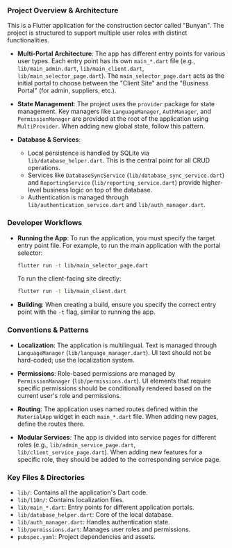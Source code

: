 <!-- 
This file provides instructions for AI coding agents working in the Bunyan Flutter project.
-->

### Project Overview & Architecture

This is a Flutter application for the construction sector called "Bunyan". The project is structured to support multiple user roles with distinct functionalities.

- **Multi-Portal Architecture**: The app has different entry points for various user types. Each entry point has its own `main_*.dart` file (e.g., `lib/main_admin.dart`, `lib/main_client.dart`, `lib/main_selector_page.dart`). The `main_selector_page.dart` acts as the initial portal to choose between the "Client Site" and the "Business Portal" (for admin, suppliers, etc.).

- **State Management**: The project uses the `provider` package for state management. Key managers like `LanguageManager`, `AuthManager`, and `PermissionManager` are provided at the root of the application using `MultiProvider`. When adding new global state, follow this pattern.

- **Database & Services**:
    - Local persistence is handled by SQLite via `lib/database_helper.dart`. This is the central point for all CRUD operations.
    - Services like `DatabaseSyncService` (`lib/database_sync_service.dart`) and `ReportingService` (`lib/reporting_service.dart`) provide higher-level business logic on top of the database.
    - Authentication is managed through `lib/authentication_service.dart` and `lib/auth_manager.dart`.

### Developer Workflows

- **Running the App**: To run the application, you must specify the target entry point file. For example, to run the main application with the portal selector:
  ```sh
  flutter run -t lib/main_selector_page.dart
  ```
  To run the client-facing site directly:
  ```sh
  flutter run -t lib/main_client.dart
  ```

- **Building**: When creating a build, ensure you specify the correct entry point with the `-t` flag, similar to running the app.

### Conventions & Patterns

- **Localization**: The application is multilingual. Text is managed through `LanguageManager` (`lib/language_manager.dart`). UI text should not be hard-coded; use the localization system.

- **Permissions**: Role-based permissions are managed by `PermissionManager` (`lib/permissions.dart`). UI elements that require specific permissions should be conditionally rendered based on the current user's role and permissions.

- **Routing**: The application uses named routes defined within the `MaterialApp` widget in each `main_*.dart` file. When adding new pages, define the routes there.

- **Modular Services**: The app is divided into service pages for different roles (e.g., `lib/admin_service_page.dart`, `lib/client_service_page.dart`). When adding new features for a specific role, they should be added to the corresponding service page.

### Key Files & Directories

- `lib/`: Contains all the application's Dart code.
- `lib/l10n/`: Contains localization files.
- `lib/main_*.dart`: Entry points for different application portals.
- `lib/database_helper.dart`: Core of the local database.
- `lib/auth_manager.dart`: Handles authentication state.
- `lib/permissions.dart`: Manages user roles and permissions.
- `pubspec.yaml`: Project dependencies and assets.

